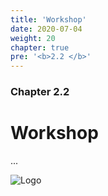 ```yaml
---
title: 'Workshop'
date: 2020-07-04
weight: 20
chapter: true
pre: '<b>2.2 </b>'
---
```


### Chapter 2.2

# Workshop

...

![Logo](/img/goblin-blupi-workshop.png?width=600px)
